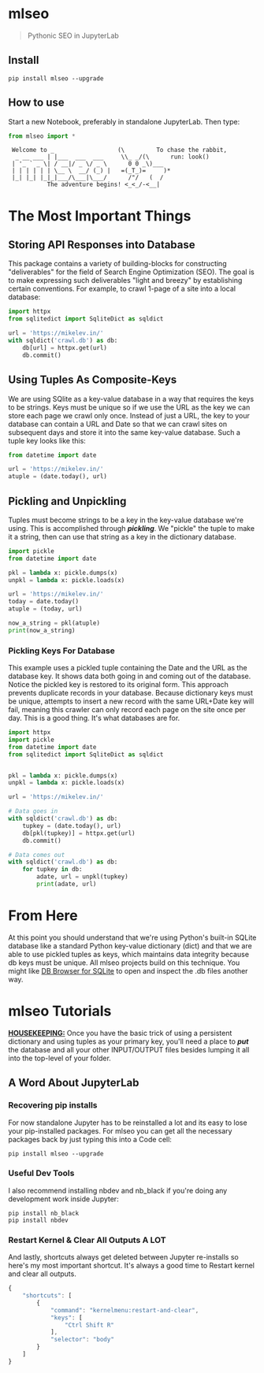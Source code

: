 # mlseo

> Pythonic SEO in JupyterLab

## Install

`pip install mlseo --upgrade`

## How to use

Start a new Notebook, preferably in standalone JupyterLab. Then type:

```python
from mlseo import *
```


     Welcome to _                  (\         To chase the rabbit,
      _ __ ___ | |___  ___  ___     \\_ _/(\      run: look()
     | '_ ` _ \| / __|/ _ \/ _ \      0 0 _\)___
     | | | | | | \__ \  __/ (_) |   =(_T_)=     )*
     |_| |_| |_|_|___/\___|\___/      /"/   (  /
               The adventure begins! <_<_/-<__|

# The Most Important Things

## Storing API Responses into Database

This package contains a variety of building-blocks for constructing "deliverables" for the field of Search Engine Optimization (SEO). The goal is to make expressing such deliverables "light and breezy" by establishing certain conventions. For example, to crawl 1-page of a site into a local database:

```python
import httpx
from sqlitedict import SqliteDict as sqldict

url = 'https://mikelev.in/'
with sqldict('crawl.db') as db:
    db[url] = httpx.get(url)
    db.commit()
```

## Using Tuples As Composite-Keys

We are using SQlite as a key-value database in a way that requires the keys to be strings. Keys must be unique so if we use the URL as the key we can store each page we crawl only once. Instead of just a URL, the key to your database can contain a URL and Date so that we can crawl sites on subsequent days and store it into the same key-value database. Such a tuple key looks like this:

```python
from datetime import date

url = 'https://mikelev.in/'
atuple = (date.today(), url)
```

## Pickling and Unpickling

Tuples must become strings to be a key in the key-value database we're using. This is accomplished through ***pickling***. We "pickle" the tuple to make it a string, then can use that string as a key in the dictionary database.

```python
import pickle
from datetime import date

pkl = lambda x: pickle.dumps(x)
unpkl = lambda x: pickle.loads(x)

url = 'https://mikelev.in/'
today = date.today()
atuple = (today, url)

now_a_string = pkl(atuple)
print(now_a_string)
```

### Pickling Keys For Database

This example uses a pickled tuple containing the Date and the URL as the database key. It shows data both going in and coming out of the database. Notice the pickled key is restored to its original form. This approach prevents duplicate records in your database. Because dictionary keys must be unique, attempts to insert a new record with the same URL+Date key will fail, meaning this crawler can only record each page on the site once per day. This is a good thing. It's what databases are for.

```python
import httpx
import pickle
from datetime import date
from sqlitedict import SqliteDict as sqldict


pkl = lambda x: pickle.dumps(x)
unpkl = lambda x: pickle.loads(x)

url = 'https://mikelev.in/'

# Data goes in
with sqldict('crawl.db') as db:
    tupkey = (date.today(), url)
    db[pkl(tupkey)] = httpx.get(url)
    db.commit()

# Data comes out
with sqldict('crawl.db') as db:
    for tupkey in db:
        adate, url = unpkl(tupkey)
        print(adate, url)
```

# From Here

At this point you should understand that we're using Python's built-in SQLite database like a standard Python key-value dictionary (dict) and that we are able to use pickled tuples as keys, which maintains data integrity because db keys must be unique. All mlseo projects build on this technique. You might like [DB Browser for SQLite](https://sqlitebrowser.org/)  to open and inspect the .db files another way. 

# mlseo Tutorials

[**HOUSEKEEPING:**](./housekeeping.ipynb) Once you have the basic trick of using a persistent dictionary and using tuples as your primary key, you'll need a place to ***put*** the database and all your other INPUT/OUTPUT files besides lumping it all into the top-level of your folder.

## A Word About JupyterLab

### Recovering pip installs

For now standalone Jupyter has to be reinstalled a lot and its easy to lose your pip-installed packages. For mlseo you can get all the necessary packages back by just typing this into a Code cell:

    pip install mlseo --upgrade

### Useful Dev Tools

I also recommend installing nbdev and nb_black if you're doing any development work inside Jupyter:

    pip install nb_black
    pip install nbdev

### Restart Kernel & Clear All Outputs A LOT

And lastly, shortcuts always get deleted between Jupyter re-installs so here's my most important shortcut. It's always a good time to Restart kernel and clear all outputs.
```javascript
{
    "shortcuts": [
        {
            "command": "kernelmenu:restart-and-clear",
            "keys": [
                "Ctrl Shift R"
            ],
            "selector": "body"
        }
    ]
}
```


```python

```
